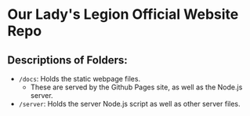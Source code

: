# Our Lady's Legion Official Website Repo

## Descriptions of Folders:
- `/docs`: Holds the static webpage files.
  - These are served by the Github Pages site, as well as the Node.js server.
- `/server`: Holds the server Node.js script as well as other server files.